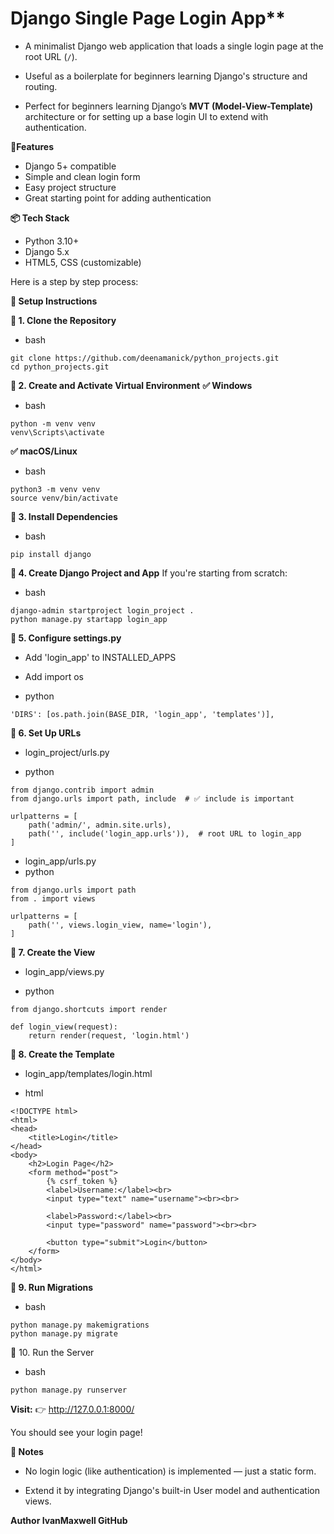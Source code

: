 # Django Single Page Login App**

- A minimalist Django web application that loads a single login page at the root URL (`/`).

- Useful as a boilerplate for beginners learning Django's structure and routing.

- Perfect for beginners learning Django’s **MVT (Model-View-Template)** architecture or for setting up a base login UI to extend with authentication.


**🚀Features**

- Django 5+ compatible  
- Simple and clean login form  
- Easy project structure  
- Great starting point for adding authentication  


**📦 Tech Stack**
- Python 3.10+  
- Django 5.x  
- HTML5, CSS (customizable)



Here is a step by step process:

**🧰 Setup Instructions**

**🔹 1. Clone the Repository**
- bash
```
git clone https://github.com/deenamanick/python_projects.git
cd python_projects.git
```

**🔹 2. Create and Activate Virtual Environment**
**✅ Windows**
- bash
```
python -m venv venv
venv\Scripts\activate
```

**✅ macOS/Linux**
- bash
```
python3 -m venv venv
source venv/bin/activate
```

**🔹 3. Install Dependencies**
- bash
```
pip install django

```

**🔹 4. Create Django Project and App**
If you're starting from scratch:

- bash
```
django-admin startproject login_project .
python manage.py startapp login_app
```

**🔹 5. Configure settings.py**

- Add 'login_app' to INSTALLED_APPS
- Add import os

- python
```
'DIRS': [os.path.join(BASE_DIR, 'login_app', 'templates')],
```

**🔹 6. Set Up URLs**

- login_project/urls.py

- python
```
from django.contrib import admin
from django.urls import path, include  # ✅ include is important

urlpatterns = [
    path('admin/', admin.site.urls),
    path('', include('login_app.urls')),  # root URL to login_app
]

```
- login_app/urls.py
- python
```
from django.urls import path
from . import views

urlpatterns = [
    path('', views.login_view, name='login'),
]
```

**🔹 7. Create the View**
- login_app/views.py

- python
```
from django.shortcuts import render

def login_view(request):
    return render(request, 'login.html')
```

**🔹 8. Create the Template**
- login_app/templates/login.html

- html
```
<!DOCTYPE html>
<html>
<head>
    <title>Login</title>
</head>
<body>
    <h2>Login Page</h2>
    <form method="post">
        {% csrf_token %}
        <label>Username:</label><br>
        <input type="text" name="username"><br><br>

        <label>Password:</label><br>
        <input type="password" name="password"><br><br>

        <button type="submit">Login</button>
    </form>
</body>
</html>
```

**🔹 9. Run Migrations**
- bash
```
python manage.py makemigrations
python manage.py migrate
```

🔹 10. Run the Server
- bash
```
python manage.py runserver
```


**Visit:**
👉 http://127.0.0.1:8000/

You should see your login page!


**📌 Notes**
- No login logic (like authentication) is implemented — just a static form.

- Extend it by integrating Django's built-in User model and authentication views.


**Author
IvanMaxwell
GitHub**


